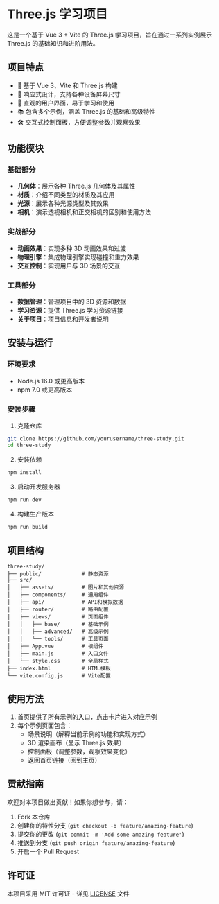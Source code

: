 # Three.js 学习项目

这是一个基于 Vue 3 + Vite 的 Three.js 学习项目，旨在通过一系列实例展示 Three.js 的基础知识和进阶用法。

## 项目特点

- 🚀 基于 Vue 3、Vite 和 Three.js 构建
- 📱 响应式设计，支持各种设备屏幕尺寸
- 🎨 直观的用户界面，易于学习和使用
- 📚 包含多个示例，涵盖 Three.js 的基础和高级特性
- 🛠 交互式控制面板，方便调整参数并观察效果

## 功能模块

### 基础部分

- **几何体**：展示各种 Three.js 几何体及其属性
- **材质**：介绍不同类型的材质及其应用
- **光源**：展示各种光源类型及其效果
- **相机**：演示透视相机和正交相机的区别和使用方法

### 实战部分

- **动画效果**：实现多种 3D 动画效果和过渡
- **物理引擎**：集成物理引擎实现碰撞和重力效果
- **交互控制**：实现用户与 3D 场景的交互

### 工具部分

- **数据管理**：管理项目中的 3D 资源和数据
- **学习资源**：提供 Three.js 学习资源链接
- **关于项目**：项目信息和开发者说明

## 安装与运行

### 环境要求

- Node.js 16.0 或更高版本
- npm 7.0 或更高版本

### 安装步骤

1. 克隆仓库
```bash
git clone https://github.com/yourusername/three-study.git
cd three-study
```

2. 安装依赖
```bash
npm install
```

3. 启动开发服务器
```bash
npm run dev
```

4. 构建生产版本
```bash
npm run build
```

## 项目结构

```
three-study/
├── public/             # 静态资源
├── src/
│   ├── assets/         # 图片和其他资源
│   ├── components/     # 通用组件
│   ├── api/            # API和模拟数据
│   ├── router/         # 路由配置
│   ├── views/          # 页面组件
│   │   ├── base/       # 基础示例
│   │   ├── advanced/   # 高级示例
│   │   └── tools/      # 工具页面
│   ├── App.vue         # 根组件
│   ├── main.js         # 入口文件
│   └── style.css       # 全局样式
├── index.html          # HTML模板
└── vite.config.js      # Vite配置
```

## 使用方法

1. 首页提供了所有示例的入口，点击卡片进入对应示例
2. 每个示例页面包含：
   - 场景说明（解释当前示例的功能和实现方式）
   - 3D 渲染画布（显示 Three.js 效果）
   - 控制面板（调整参数，观察效果变化）
   - 返回首页链接（回到主页）

## 贡献指南

欢迎对本项目做出贡献！如果你想参与，请：

1. Fork 本仓库
2. 创建你的特性分支 (`git checkout -b feature/amazing-feature`)
3. 提交你的更改 (`git commit -m 'Add some amazing feature'`)
4. 推送到分支 (`git push origin feature/amazing-feature`)
5. 开启一个 Pull Request

## 许可证

本项目采用 MIT 许可证 - 详见 [LICENSE](LICENSE) 文件
